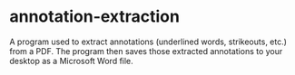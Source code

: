 # annotation-extraction
A program used to extract annotations (underlined words, strikeouts, etc.) from a PDF. The program then saves those extracted annotations to your desktop as a Microsoft Word file.

